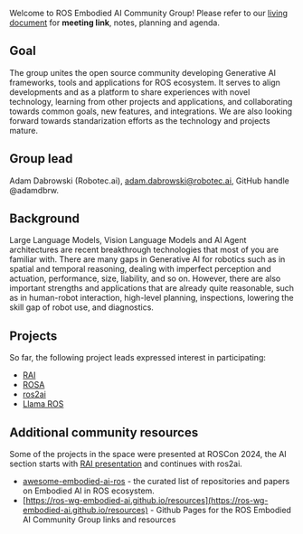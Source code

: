 Welcome to ROS Embodied AI Community Group! Please refer to our [living document](https://docs.google.com/document/d/1GMWQins1LQjFvlmVgsAxAr0-5mtHv4RCLoJpv1xP3MM/edit?usp=sharing) for **meeting link**, notes, planning and agenda.

## Goal

The group unites the open source community developing Generative AI frameworks, tools and applications for ROS ecosystem. It serves to
align developments and as a platform to share experiences with novel technology, learning from other projects and applications, and collaborating towards common goals, new features, and integrations. We are also looking forward towards standarization efforts as the technology and projects mature.

## Group lead

Adam Dabrowski (Robotec.ai), adam.dabrowski@robotec.ai, GitHub handle @adamdbrw.

## Background

Large Language Models, Vision Language Models and AI Agent architectures are recent breakthrough technologies that most of you are familiar with. There are many gaps in Generative AI for robotics such as in spatial and temporal reasoning, dealing with imperfect perception and actuation, performance, size, liability, and so on. However, there are also important strengths and applications that are already quite reasonable, such as in human-robot interaction, high-level planning, inspections, lowering the skill gap of robot use, and diagnostics.

## Projects

So far, the following project leads expressed interest in participating: 
- [RAI](https://github.com/RobotecAI/rai)
- [ROSA](https://github.com/nasa-jpl/rosa)
- [ros2ai](https://github.com/fujitatomoya/ros2ai)
- [Llama ROS](https://github.com/mgonzs13/llama_ros)

## Additional community resources

Some of the projects in the space were presented at ROSCon 2024, the AI section starts with [RAI presentation](https://vimeo.com/1022195000#t=8h20m16s) and continues with ros2ai.

- [awesome-embodied-ai-ros](https://github.com/ros-wg-embodied-ai/awesome-embodied-ai-ros) - the curated list of repositories and papers on Embodied AI in ROS ecosystem.
- [https://ros-wg-embodied-ai.github.io/resources](https://ros-wg-embodied-ai.github.io/resources) - Github Pages for the ROS Embodied AI Community Group links and resources

